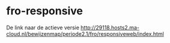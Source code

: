 # fro-responsive

De link naar de actieve versie http://29118.hosts2.ma-cloud.nl/bewijzenmap/periode2.1/fro/responsiveweb/index.html
